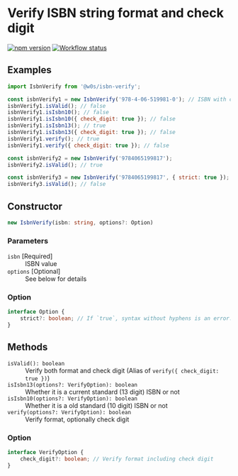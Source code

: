 # Verify ISBN string format and check digit

[![npm version](https://badge.fury.io/js/%40w0s%2Fisbn-verify.svg)](https://www.npmjs.com/package/@w0s/isbn-verify)
[![Workflow status](https://github.com/SaekiTominaga/js-library/actions/workflows/isbn-verify.yml/badge.svg)](https://github.com/SaekiTominaga/js-library/actions/workflows/isbn-verify.yml)

## Examples

```JavaScript
import IsbnVerify from '@w0s/isbn-verify';

const isbnVerify1 = new IsbnVerify('978-4-06-519981-0'); // ISBN with correct format but wrong check digit
isbnVerify1.isValid(); // false
isbnVerify1.isIsbn10(); // false
isbnVerify1.isIsbn10({ check_digit: true }); // false
isbnVerify1.isIsbn13(); // true
isbnVerify1.isIsbn13({ check_digit: true }); // false
isbnVerify1.verify(); // true
isbnVerify1.verify({ check_digit: true }); // false

const isbnVerify2 = new IsbnVerify('9784065199817');
isbnVerify2.isValid(); // true

const isbnVerify3 = new IsbnVerify('9784065199817', { strict: true });
isbnVerify3.isValid(); // false
```

## Constructor

```TypeScript
new IsbnVerify(isbn: string, options?: Option)
```

### Parameters

<dl>
<dt><code>isbn</code> [Required]</dt>
<dd>ISBN value</dd>
<dt><code>options</code> [Optional]</dt>
<dd>See below for details</dd>
</dl>

### Option

```TypeScript
interface Option {
	strict?: boolean; // If `true`, syntax without hyphens is an error. If not specified, it defaults to `false`
}
```

## Methods

<dl>
<dt><code>isValid(): boolean</code></dt>
<dd>Verify both format and check digit (Alias of <code>verify({ check_digit: true })</code>)</dd>
<dt><code>isIsbn13(options?: VerifyOption): boolean</code></dt>
<dd>Whether it is a current standard (13 digit) ISBN or not</dd>
<dt><code>isIsbn10(options?: VerifyOption): boolean</code></dt>
<dd>Whether it is a old standard (10 digit) ISBN or not</dd>
<dt><code>verify(options?: VerifyOption): boolean</code></dt>
<dd>Verify format, optionally check digit</dd>
</dl>

### Option

```TypeScript
interface VerifyOption {
	check_digit?: boolean; // Verify format including check digit
}
```
